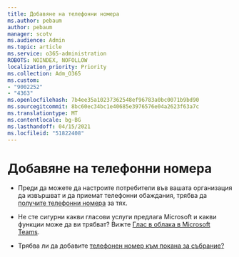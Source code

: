 ```yaml
---
title: Добавяне на телефонни номера
ms.author: pebaum
author: pebaum
manager: scotv
ms.audience: Admin
ms.topic: article
ms.service: o365-administration
ROBOTS: NOINDEX, NOFOLLOW
localization_priority: Priority
ms.collection: Adm_O365
ms.custom:
- "9002252"
- "4363"
ms.openlocfilehash: 7b4ee35a10237362548ef96783a0bc0071b9bd90
ms.sourcegitcommit: 8bc60ec34bc1e40685e3976576e04a2623f63a7c
ms.translationtype: MT
ms.contentlocale: bg-BG
ms.lasthandoff: 04/15/2021
ms.locfileid: "51822408"
---
```

# <a name="add-phone-number"></a>Добавяне на телефонни номера

- Преди да можете да настроите потребители във вашата организация да извършват и да приемат телефонни обаждания, трябва да [получите телефонни номера](https://docs.microsoft.com/MicrosoftTeams/manage-phone-numbers-for-your-organization/) за тях.

- Не сте сигурни какви гласови услуги предлага Microsoft и какви функции може да ви трябват? Вижте [Глас в облака в Microsoft Teams](https://docs.microsoft.com/MicrosoftTeams/cloud-voice-landing-page).

- Трябва ли да добавите [телефонен номер към покана за събрание?](https://docs.microsoft.com/MicrosoftTeams/set-the-phone-numbers-included-on-invites-in-teams)
